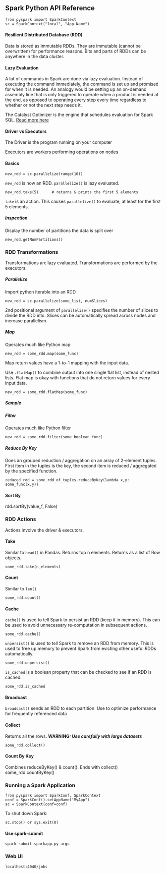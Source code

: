 ## Spark Python API Reference

    from pyspark import SparkContext
    sc = SparkContext("local", "App Name")

#### Resilient Distributed Database (RDD)
Data is stored as immutable RDDs. They are immutable (cannot be overwritten) for performance reasons. Bits and parts of RDDs can be anywhere in the data cluster.

#### Lazy Evaluation
A lot of commands in Spark are done via lazy evaluation. Instead of executing the command immediately, the command is set up and promised for when it is needed. An analogy would be setting up an on-demand assembly line that is only triggered to operate when a product is needed at the end, as opposed to operating every step every time regardless to whether or not the next step needs it.

The Catalyst Optimizer is the engine that schedules evaluation for Spark SQL. [Read more here](https://databricks.com/blog/2015/04/13/deep-dive-into-spark-sqls-catalyst-optimizer.html)

#### Driver vs Executors
The Driver is the program running on your computer

Executors are workers performing operations on nodes

#### Basics
    new_rdd = sc.parallelize(range(10))

`new_rdd` is now an RDD. `parallelize()` is lazy evaluated.

    new_rdd.take(5)      # returns & prints the first 5 elements

`take` is an action. This causes `parallelize()` to evaluate, at least for the first 5 elements.

##### Inspection
Display the number of partitions the data is split over

    new_rdd.getNumPartitions()

### RDD Transformations
Transformations are lazy evaluated. Transformations are performed by the executors.

##### Parallelize
Import python iterable into an RDD

    new_rdd = sc.parallelize(some_list, numSlices)

2nd positional argument of `parallelize()` specifies the number of slices to divide the RDD into. Slices can be automatically spread across nodes and increase parallelism.

##### Map
Operates much like Python map

    new_rdd = some_rdd.map(some_func)

Map return values have a 1-to-1 mapping with the input data.

Use `.flatMap()` to combine output into one single flat list, instead of nested lists. Flat map is okay with functions that do not return values for every input data.

    new_rdd = some_rdd.flatMap(some_func)

##### Sample


##### Filter
Operates much like Python filter

    new_rdd = some_rdd.filter(some_boolean_func)

##### Reduce By Key
Does an grouped reduction / aggregation on an array of 2-element tuples. First item in the tuples is the key, the second item is reduced / aggregated by the specified function.

    reduced_rdd = some_rdd_of_tuples.reduceByKey(lambda x,y: some_func(x,y))

#### Sort By
rdd.sortBy(value_f, False)

### RDD Actions
Actions involve the driver & executors.
#### Take
Similar to `head()` in Pandas. Returns top n elements. Returns as a list of Row objects.

    some_rdd.take(n_elements)

#### Count
Similar to `len()`

    some_rdd.count()

#### Cache
`cache()` is used to tell Spark to persist an RDD (keep it in memory). This can be used to avoid unnecessary re-computation in subsequent actions.

    some_rdd.cache()

`unpersist()` is used to tell Spark to remove an RDD from memory. This is used to free up memory to prevent Spark from evicting other useful RDDs automatically.

    some_rdd.unpersist()

`is_cached` is a boolean property that can be checked to see if an RDD is cached

    some_rdd.is_cached

#### Broadcast
`broadcast()` sends an RDD to each partition. Use to optimize performance for frequently referenced data

#### Collect
Returns all the rows. **WARNING: *Use carefully with large datasets***

    some_rdd.collect()

#### Count By Key
Combines reduceByKey() & count(). Ends with collect()
    some_rdd.countByKey()

### Running a Spark Application
    from pyspark import SparkConf, SparkContext
    conf = SparkConf().setAppName("MyApp")
    sc = SparkContext(conf=conf)

To shut down Spark:

    sc.stop() or sys.exit(0)

#### Use spark-submit
    spark-submit sparkapp.py args

### Web UI
    localhost:4040/jobs
